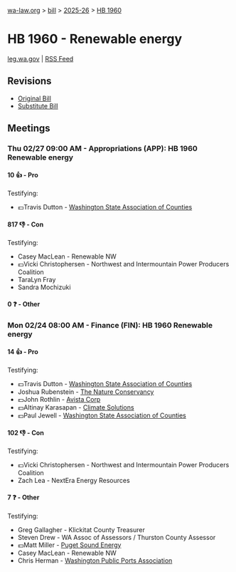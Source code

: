 [wa-law.org](/) > [bill](/bill/) > [2025-26](/bill/2025-26/) > [HB 1960](/bill/2025-26/hb/1960/)

# HB 1960 - Renewable energy
[leg.wa.gov](https://app.leg.wa.gov/billsummary?BillNumber=1960&Year=2025&Initiative=false) | [RSS Feed](./rss.xml)

## Revisions
* [Original Bill](1/)
* [Substitute Bill](S/)

## Meetings
### Thu 02/27 09:00 AM - Appropriations (APP): HB 1960 Renewable energy
#### 10 👍 - Pro
Testifying:
* 💵Travis Dutton - [Washington State Association of Counties](/org/washington_state_association_of_counties/)

#### 817 👎 - Con
Testifying:
* Casey MacLean - Renewable NW
* 💵Vicki Christophersen - Northwest and Intermountain Power Producers Coalition
* TaraLyn Fray
* Sandra Mochizuki

#### 0 ❓ - Other

### Mon 02/24 08:00 AM - Finance (FIN): HB 1960 Renewable energy
#### 14 👍 - Pro
Testifying:
* 💵Travis Dutton - [Washington State Association of Counties](/org/washington_state_association_of_counties/)
* Joshua Rubenstein - [The Nature Conservancy](/org/the_nature_conservancy/)
* 💵John Rothlin - [Avista Corp](/org/avista_corp/)
* 💵Altinay Karasapan - [Climate Solutions](/org/climate_solutions/)
* 💵Paul Jewell - [Washington State Association of Counties](/org/washington_state_association_of_counties/)

#### 102 👎 - Con
Testifying:
* 💵Vicki Christophersen - Northwest and Intermountain Power Producers Coalition
* Zach Lea - NextEra Energy Resources

#### 7 ❓ - Other
Testifying:
* Greg Gallagher - Klickitat County Treasurer
* Steven Drew - WA Assoc of Assessors / Thurston County Assessor
* 💵Matt Miller - [Puget Sound Energy](/org/puget_sound_energy_inc/)
* Casey MacLean - Renewable NW
* Chris Herman - [Washington Public Ports Association](/org/washington_public_ports_association/)
